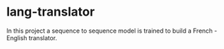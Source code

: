 # lang-translator
In this project a sequence to sequence model is trained to build a French - English translator.

